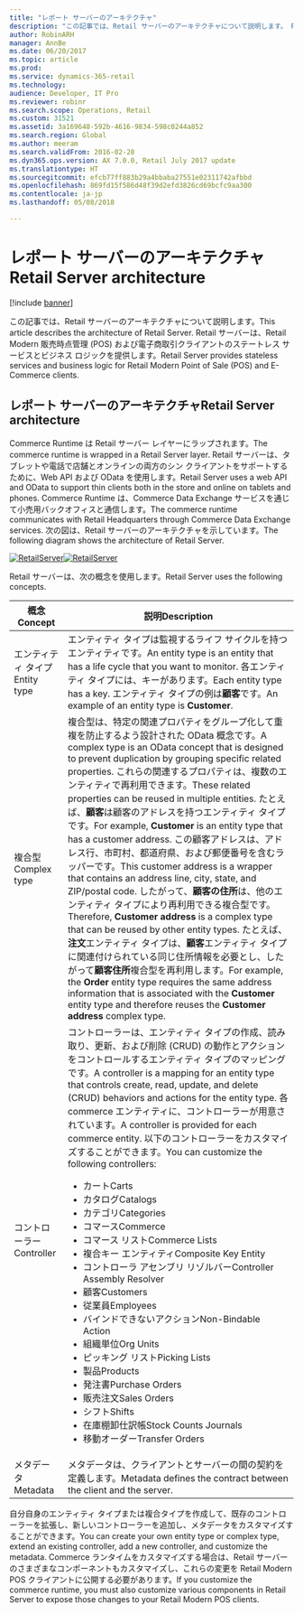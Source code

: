 ```yaml
---
title: "レポート サーバーのアーキテクチャ"
description: "この記事では、Retail サーバーのアーキテクチャについて説明します。 Retail サーバーは、Retail Modern 販売時点管理 (POS) および電子商取引クライアントのステートレス サービスとビジネス ロジックを提供します。"
author: RobinARH
manager: AnnBe
ms.date: 06/20/2017
ms.topic: article
ms.prod: 
ms.service: dynamics-365-retail
ms.technology: 
audience: Developer, IT Pro
ms.reviewer: robinr
ms.search.scope: Operations, Retail
ms.custom: 31521
ms.assetid: 3a169648-592b-4616-9834-598c0244a852
ms.search.region: Global
ms.author: meeram
ms.search.validFrom: 2016-02-28
ms.dyn365.ops.version: AX 7.0.0, Retail July 2017 update
ms.translationtype: HT
ms.sourcegitcommit: efcb77ff883b29a4bbaba27551e02311742afbbd
ms.openlocfilehash: 869fd15f586d48f39d2efd3826cd69bcfc9aa300
ms.contentlocale: ja-jp
ms.lasthandoff: 05/08/2018

---
```


# <a name="retail-server-architecture"></a><span data-ttu-id="95f3a-104">レポート サーバーのアーキテクチャ</span><span class="sxs-lookup"><span data-stu-id="95f3a-104">Retail Server architecture</span></span>

[!include [banner](../includes/banner.md)]

<span data-ttu-id="95f3a-105">この記事では、Retail サーバーのアーキテクチャについて説明します。</span><span class="sxs-lookup"><span data-stu-id="95f3a-105">This article describes the architecture of Retail Server.</span></span> <span data-ttu-id="95f3a-106">Retail サーバーは、Retail Modern 販売時点管理 (POS) および電子商取引クライアントのステートレス サービスとビジネス ロジックを提供します。</span><span class="sxs-lookup"><span data-stu-id="95f3a-106">Retail Server provides stateless services and business logic for Retail Modern Point of Sale (POS) and E-Commerce clients.</span></span>

<a name="retail-server-architecture"></a><span data-ttu-id="95f3a-107">レポート サーバーのアーキテクチャ</span><span class="sxs-lookup"><span data-stu-id="95f3a-107">Retail Server architecture</span></span>
--------------------------

<span data-ttu-id="95f3a-108">Commerce Runtime は Retail サーバー レイヤーにラップされます。</span><span class="sxs-lookup"><span data-stu-id="95f3a-108">The commerce runtime is wrapped in a Retail Server layer.</span></span> <span data-ttu-id="95f3a-109">Retail サーバーは、タブレットや電話で店舗とオンラインの両方のシン クライアントをサポートするために、Web API および OData を使用します。</span><span class="sxs-lookup"><span data-stu-id="95f3a-109">Retail Server uses a web API and OData to support thin clients both in the store and online on tablets and phones.</span></span> <span data-ttu-id="95f3a-110">Commerce Runtime は、Commerce Data Exchange サービスを通じて小売用バックオフィスと通信します。</span><span class="sxs-lookup"><span data-stu-id="95f3a-110">The commerce runtime communicates with Retail Headquarters through Commerce Data Exchange services.</span></span> <span data-ttu-id="95f3a-111">次の図は、Retail サーバーのアーキテクチャを示しています。</span><span class="sxs-lookup"><span data-stu-id="95f3a-111">The following diagram shows the architecture of Retail Server.</span></span> 

<span data-ttu-id="95f3a-112">[![RetailServer](./media/retailserver.png)](./media/retailserver.png)</span><span class="sxs-lookup"><span data-stu-id="95f3a-112">[![RetailServer](./media/retailserver.png)](./media/retailserver.png)</span></span> 

<span data-ttu-id="95f3a-113">Retail サーバーは、次の概念を使用します。</span><span class="sxs-lookup"><span data-stu-id="95f3a-113">Retail Server uses the following concepts.</span></span>

<table>
<thead>
<tr class="header">
<th><span data-ttu-id="95f3a-114">概念</span><span class="sxs-lookup"><span data-stu-id="95f3a-114">Concept</span></span></th>
<th><span data-ttu-id="95f3a-115">説明</span><span class="sxs-lookup"><span data-stu-id="95f3a-115">Description</span></span></th>
</tr>
</thead>
<tbody>
<tr class="odd">
<td><span data-ttu-id="95f3a-116">エンティティ タイプ</span><span class="sxs-lookup"><span data-stu-id="95f3a-116">Entity type</span></span></td>
<td><span data-ttu-id="95f3a-117">エンティティ タイプは監視するライフ サイクルを持つエンティティです。</span><span class="sxs-lookup"><span data-stu-id="95f3a-117">An entity type is an entity that has a life cycle that you want to monitor.</span></span> <span data-ttu-id="95f3a-118">各エンティティ タイプには、キーがあります。</span><span class="sxs-lookup"><span data-stu-id="95f3a-118">Each entity type has a key.</span></span> <span data-ttu-id="95f3a-119">エンティティ タイプの例は<strong>顧客</strong>です。</span><span class="sxs-lookup"><span data-stu-id="95f3a-119">An example of an entity type is <strong>Customer</strong>.</span></span></td>
</tr>
<tr class="even">
<td><span data-ttu-id="95f3a-120">複合型</span><span class="sxs-lookup"><span data-stu-id="95f3a-120">Complex type</span></span></td>
<td><span data-ttu-id="95f3a-121">複合型は、特定の関連プロパティをグループ化して重複を防止するよう設計された OData 概念です。</span><span class="sxs-lookup"><span data-stu-id="95f3a-121">A complex type is an OData concept that is designed to prevent duplication by grouping specific related properties.</span></span> <span data-ttu-id="95f3a-122">これらの関連するプロパティは、複数のエンティティで再利用できます。</span><span class="sxs-lookup"><span data-stu-id="95f3a-122">These related properties can be reused in multiple entities.</span></span> <span data-ttu-id="95f3a-123">たとえば、<strong>顧客</strong>は顧客のアドレスを持つエンティティ タイプです。</span><span class="sxs-lookup"><span data-stu-id="95f3a-123">For example, <strong>Customer</strong> is an entity type that has a customer address.</span></span> <span data-ttu-id="95f3a-124">この顧客アドレスは、アドレス行、市町村、都道府県、および郵便番号を含むラッパーです。</span><span class="sxs-lookup"><span data-stu-id="95f3a-124">This customer address is a wrapper that contains an address line, city, state, and ZIP/postal code.</span></span> <span data-ttu-id="95f3a-125">したがって、<strong>顧客の住所</strong>は、他のエンティティ タイプにより再利用できる複合型です。</span><span class="sxs-lookup"><span data-stu-id="95f3a-125">Therefore, <strong>Customer address</strong> is a complex type that can be reused by other entity types.</span></span> <span data-ttu-id="95f3a-126">たとえば、<strong>注文</strong>エンティティ タイプは、<strong>顧客</strong>エンティティ タイプに関連付けられている同じ住所情報を必要とし、したがって<strong>顧客住所</strong>複合型を再利用します。</span><span class="sxs-lookup"><span data-stu-id="95f3a-126">For example, the <strong>Order</strong> entity type requires the same address information that is associated with the <strong>Customer</strong> entity type and therefore reuses the <strong>Customer address</strong> complex type.</span></span></td>
</tr>
<tr class="odd">
<td><span data-ttu-id="95f3a-127">コントローラー</span><span class="sxs-lookup"><span data-stu-id="95f3a-127">Controller</span></span></td>
<td><span data-ttu-id="95f3a-128">コントローラーは、エンティティ タイプの作成、読み取り、更新、および削除 (CRUD) の動作とアクションをコントロールするエンティティ タイプのマッピングです。</span><span class="sxs-lookup"><span data-stu-id="95f3a-128">A controller is a mapping for an entity type that controls create, read, update, and delete (CRUD) behaviors and actions for the entity type.</span></span> <span data-ttu-id="95f3a-129">各 commerce エンティティに、コントローラーが用意されています。</span><span class="sxs-lookup"><span data-stu-id="95f3a-129">A controller is provided for each commerce entity.</span></span> <span data-ttu-id="95f3a-130">以下のコントローラーをカスタマイズすることができます。</span><span class="sxs-lookup"><span data-stu-id="95f3a-130">You can customize the following controllers:</span></span>
<ul>
<li><span data-ttu-id="95f3a-131">カート</span><span class="sxs-lookup"><span data-stu-id="95f3a-131">Carts</span></span></li>
<li><span data-ttu-id="95f3a-132">カタログ</span><span class="sxs-lookup"><span data-stu-id="95f3a-132">Catalogs</span></span></li>
<li><span data-ttu-id="95f3a-133">カテゴリ</span><span class="sxs-lookup"><span data-stu-id="95f3a-133">Categories</span></span></li>
<li><span data-ttu-id="95f3a-134">コマース</span><span class="sxs-lookup"><span data-stu-id="95f3a-134">Commerce</span></span></li>
<li><span data-ttu-id="95f3a-135">コマース リスト</span><span class="sxs-lookup"><span data-stu-id="95f3a-135">Commerce Lists</span></span></li>
<li><span data-ttu-id="95f3a-136">複合キー エンティティ</span><span class="sxs-lookup"><span data-stu-id="95f3a-136">Composite Key Entity</span></span></li>
<li><span data-ttu-id="95f3a-137">コントローラ アセンブリ リゾルバー</span><span class="sxs-lookup"><span data-stu-id="95f3a-137">Controller Assembly Resolver</span></span></li>
<li><span data-ttu-id="95f3a-138">顧客</span><span class="sxs-lookup"><span data-stu-id="95f3a-138">Customers</span></span></li>
<li><span data-ttu-id="95f3a-139">従業員</span><span class="sxs-lookup"><span data-stu-id="95f3a-139">Employees</span></span></li>
<li><span data-ttu-id="95f3a-140">バインドできないアクション</span><span class="sxs-lookup"><span data-stu-id="95f3a-140">Non-Bindable Action</span></span></li>
<li><span data-ttu-id="95f3a-141">組織単位</span><span class="sxs-lookup"><span data-stu-id="95f3a-141">Org Units</span></span></li>
<li><span data-ttu-id="95f3a-142">ピッキング リスト</span><span class="sxs-lookup"><span data-stu-id="95f3a-142">Picking Lists</span></span></li>
<li><span data-ttu-id="95f3a-143">製品</span><span class="sxs-lookup"><span data-stu-id="95f3a-143">Products</span></span></li>
<li><span data-ttu-id="95f3a-144">発注書</span><span class="sxs-lookup"><span data-stu-id="95f3a-144">Purchase Orders</span></span></li>
<li><span data-ttu-id="95f3a-145">販売注文</span><span class="sxs-lookup"><span data-stu-id="95f3a-145">Sales Orders</span></span></li>
<li><span data-ttu-id="95f3a-146">シフト</span><span class="sxs-lookup"><span data-stu-id="95f3a-146">Shifts</span></span></li>
<li><span data-ttu-id="95f3a-147">在庫棚卸仕訳帳</span><span class="sxs-lookup"><span data-stu-id="95f3a-147">Stock Counts Journals</span></span></li>
<li><span data-ttu-id="95f3a-148">移動オーダー</span><span class="sxs-lookup"><span data-stu-id="95f3a-148">Transfer Orders</span></span></li>
</ul></td>
</tr>
<tr class="even">
<td><span data-ttu-id="95f3a-149">メタデータ</span><span class="sxs-lookup"><span data-stu-id="95f3a-149">Metadata</span></span></td>
<td><span data-ttu-id="95f3a-150">メタデータは、クライアントとサーバーの間の契約を定義します。</span><span class="sxs-lookup"><span data-stu-id="95f3a-150">Metadata defines the contract between the client and the server.</span></span></td>
</tr>
</tbody>
</table>

<span data-ttu-id="95f3a-151">自分自身のエンティティ タイプまたは複合タイプを作成して、既存のコントローラーを拡張し、新しいコントローラーを追加し、メタデータをカスタマイズすることができます。</span><span class="sxs-lookup"><span data-stu-id="95f3a-151">You can create your own entity type or complex type, extend an existing controller, add a new controller, and customize the metadata.</span></span> <span data-ttu-id="95f3a-152">Commerce ランタイムをカスタマイズする場合は、Retail サーバーのさまざまなコンポーネントもカスタマイズし、これらの変更を Retail Modern POS クライアントに公開する必要があります。</span><span class="sxs-lookup"><span data-stu-id="95f3a-152">If you customize the commerce runtime, you must also customize various components in Retail Server to expose those changes to your Retail Modern POS clients.</span></span>




